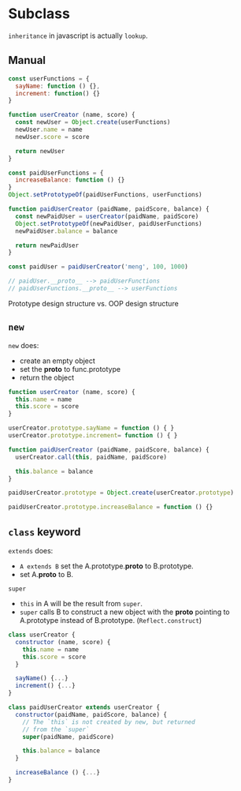 # Subclass

`inheritance` in javascript is actually `lookup`.

## Manual

```javascript
const userFunctions = {
  sayName: function () {},
  increment: function() {}
}

function userCreator (name, score) {
  const newUser = Object.create(userFunctions)
  newUser.name = name
  newUser.score = score

  return newUser
}

const paidUserFunctions = {
  increaseBalance: function () {}
}
Object.setPrototypeOf(paidUserFunctions, userFunctions)

function paidUserCreator (paidName, paidScore, balance) {
  const newPaidUser = userCreator(paidName, paidScore)
  Object.setPrototypeOf(newPaidUser, paidUserFunctions)
  newPaidUser.balance = balance

  return newPaidUser
}

const paidUser = paidUserCreator('meng', 100, 1000)

// paidUser.__proto__ --> paidUserFunctions
// paidUserFunctions.__proto__ --> userFunctions
```

Prototype design structure vs. OOP design structure

## `new`

`new` does:

- create an empty object
- set the __proto__ to func.prototype
- return the object

```javascript
function userCreator (name, score) {
  this.name = name
  this.score = score
}

userCreator.prototype.sayName = function () { }
userCreator.prototype.increment= function () { }

function paidUserCreator (paidName, paidScore, balance) {
  userCreator.call(this, paidName, paidScore)

  this.balance = balance
}

paidUserCreator.prototype = Object.create(userCreator.prototype)

paidUserCreator.prototype.increaseBalance = function () {}


```


## `class` keyword

`extends` does:

- `A extends B` set the A.prototype.__proto__ to B.prototype.
- set A.__proto__ to B. 

`super`
- `this` in A will be the result from `super`.
- `super` calls B to construct a new object with the __proto__ pointing to A.prototype instead of B.prototype. (`Reflect.construct`)

```javascript
class userCreator {
  constructor (name, score) {
    this.name = name
    this.score = score
  }

  sayName() {...}
  increment() {...}
}

class paidUserCreator extends userCreator {
  constructor(paidName, paidScore, balance) {
    // The `this` is not created by new, but returned
    // from the `super`
    super(paidName, paidScore)

    this.balance = balance
  }

  increaseBalance () {...}
}
```
